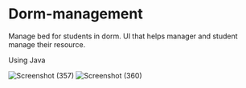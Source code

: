 # Dorm-management
Manage bed for students in dorm. UI that helps manager and student manage their resource.

Using Java

![Screenshot (357)](https://user-images.githubusercontent.com/93494432/205210326-1c71baf7-fde5-4de6-bdbb-22ec3b938c5f.png)
![Screenshot (360)](https://user-images.githubusercontent.com/93494432/205210334-ae9e7b50-4c14-466e-ad97-b5b48abb1681.png)
